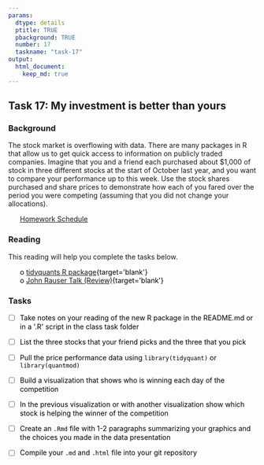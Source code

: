 ```yaml
---
params:
  dtype: details
  ptitle: TRUE
  pbackground: TRUE
  number: 17
  taskname: "task-17"
output:
  html_document:
    keep_md: true
---
```







## Task 17: My investment is better than yours 
### Background 

The stock market is overflowing with data.  There are many packages in R that allow us to get quick access to information on publicly traded companies.  Imagine that you and a friend each purchased about $1,000 of stock in three different stocks at the start of October last year, and you want to compare your performance up to this week.  Use the stock shares purchased and share prices to demonstrate how each of you fared over the period you were competing (assuming that you did not change your allocations). 

 * [Homework Schedule](../homework_schedule.html)




<style>
ul {
   color: black;
   list-style-type: none;
   list-style-position: outside;

}

</style>


### Reading

This reading will help you complete the tasks below.

* o [tidyquants R package](https://github.com/business-science/tidyquant){target='blank'}
* o [John Rauser Talk (Review)](https://youtu.be/fSgEeI2Xpdc){target='blank'}


### Tasks


* [ ] Take notes on your reading of the new R package in the README.md or in a '.R' script in the class task folder
* [ ] List the three stocks that your friend picks and the three that you pick
* [ ] Pull the price performance data using `library(tidyquant)` or `library(quantmod)`
* [ ] Build a visualization that shows who is winning each day of the competition
* [ ] In the previous visualization or with another visualization show which stock is helping the winner of the competition
* [ ] Create an `.Rmd` file with 1-2 paragraphs summarizing your graphics and the choices you made in the data presentation
* [ ] Compile your `.md` and `.html` file into your git repository


